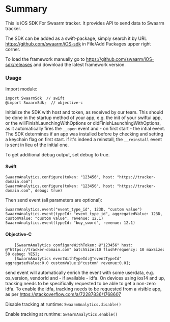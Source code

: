# Summary

This is iOS SDK For Swaarm tracker. It provides API to send data to Swaarm tracker.

The SDK can be added as a swift-package, simply search it by URL https://github.com/swaarm/iOS-sdk in File/Add Packages upper right corner.

To load the framework manually go to https://github.com/swaarm/iOS-sdk/releases and download the latest framework version.


### Usage

Import module:

```
import SwaarmSdk  // swift
@import SwaarmSdk;  // objective-c
```

Initialize the SDK with host and token, as received by our team.
This should be done in the startup method of your app, e.g. the init of your swiftui app, or the willFinishLaunchingWithOptions or didFinishLaunchingWithOptions, as it automatically fires the `__open` event and - on first start - the intial event.
The SDK determines if an app was installed before by checking and setting a keychain flag on first start. if it's indeed a reinstall, the `__reinstall` event is sent in lieu of the initial one.

To get additional debug output, set debug to true.

#### Swift

```
SwaarmAnalytics.configure(token: "123456", host: "https://tracker-domain.com")
SwaarmAnalytics.configure(token: "123456", host: "https://tracker-domain.com", debug: true)

```

Then send event (all parameters are optional):
```
SwaarmAnalytics.event("event_type_id", 123D, "custom value")
SwaarmAnalytics.event(typeId: "event_type_id", aggregatedValue: 123D, customValue: "custom value", revenue: 12.1)
SwaarmAnalytics.event(typeId: "buy_sword", revenue: 12.1)
```

#### Objective-C
```
    [SwaarmAnalytics configureWithToken: @"123456" host: @"https://tracker-domain.com" batchSize:10 flushFrequency: 10 maxSize: 50 debug: YES];
    [SwaarmAnalytics eventWithTypeId:@"eventTypeId" aggregatedValue:0.0 customValue:@"custom" revenue:0.0];
```

send event will automatically enrich the event with some userdata, e.g. os_version, vendorId and - if available - idfa.
On devices using ios14 and up, tracking needs to be specifically requested to be able to get a non-zero idfa. To enable the idfa,
tracking needs to be requested from a visible app, as per https://stackoverflow.com/a/72287836/1768607


Disable tracking at runtime: `SwaarmAnalytics.disable()`

Enable tracking at runtime: `SwaarmAnalytics.enable()`
